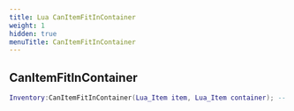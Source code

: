 ```yaml
---
title: Lua CanItemFitInContainer
weight: 1
hidden: true
menuTitle: CanItemFitInContainer
---
```

## CanItemFitInContainer
```lua
Inventory:CanItemFitInContainer(Lua_Item item, Lua_Item container); -- bool
```